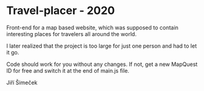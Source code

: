 # Travel-placer - 2020

Front-end for a map based website, which was supposed to contain interesting places for travelers all around the world.

I later realized that the project is too large for just one person and had to let it go.

Code should work for you without any changes. If not, get a new MapQuest ID for free and switch it at the end of main.js file.

Jiří Šimeček
